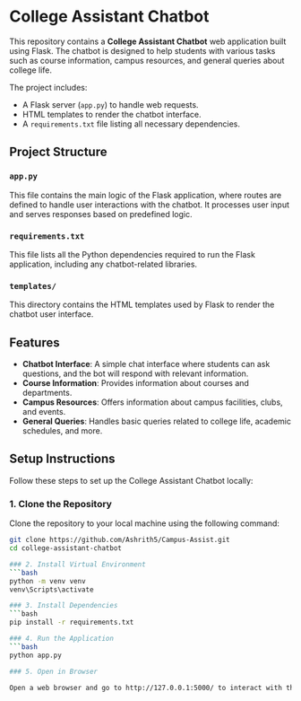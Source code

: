 # College Assistant Chatbot

This repository contains a **College Assistant Chatbot** web application built using Flask. The chatbot is designed to help students with various tasks such as course information, campus resources, and general queries about college life.

The project includes:
- A Flask server (`app.py`) to handle web requests.
- HTML templates to render the chatbot interface.
- A `requirements.txt` file listing all necessary dependencies.

## Project Structure


### `app.py`
This file contains the main logic of the Flask application, where routes are defined to handle user interactions with the chatbot. It processes user input and serves responses based on predefined logic.

### `requirements.txt`
This file lists all the Python dependencies required to run the Flask application, including any chatbot-related libraries.

### `templates/`
This directory contains the HTML templates used by Flask to render the chatbot user interface.

## Features

- **Chatbot Interface**: A simple chat interface where students can ask questions, and the bot will respond with relevant information.
- **Course Information**: Provides information about courses and departments.
- **Campus Resources**: Offers information about campus facilities, clubs, and events.
- **General Queries**: Handles basic queries related to college life, academic schedules, and more.

## Setup Instructions

Follow these steps to set up the College Assistant Chatbot locally:

### 1. Clone the Repository

Clone the repository to your local machine using the following command:

```bash
git clone https://github.com/Ashrith5/Campus-Assist.git
cd college-assistant-chatbot

### 2. Install Virtual Environment
```bash
python -m venv venv
venv\Scripts\activate

### 3. Install Dependencies
```bash
pip install -r requirements.txt

### 4. Run the Application
```bash
python app.py

### 5. Open in Browser

Open a web browser and go to http://127.0.0.1:5000/ to interact with the College Assistant Chatbot.

